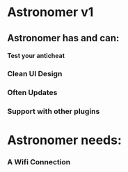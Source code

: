 # Astronomer v1
## Astronomer has and can:
#### Test your anticheat
### Clean UI Design
### Often Updates
### Support with other plugins

# Astronomer needs:
### A Wifi Connection
